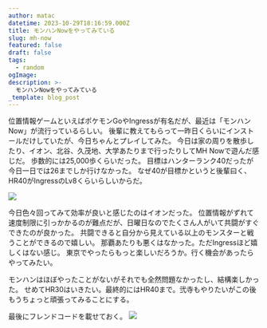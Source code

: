 ```yaml
---
author: matac
datetime: 2023-10-29T18:16:59.000Z
title: モンハンNowをやってみている
slug: mh-now
featured: false
draft: false
tags:
  - random
ogImage: 
description: >-
  モンハンNowをやってみている
_template: blog_post
---
```


位置情報ゲームといえばポケモンGoやIngressが有名だが、最近は「モンハンNow」が流行っているらしい。
後輩に教えてもらって一昨日くらいにインストールだけしていたが、今日ちゃんとプレイしてみた。
今日は家の周りを散歩したり、イオン、北谷、久茂地、大学あたりまで行ったりしてMH Nowで遊んだ感じだ。
歩数的には25,000歩くらいだった。
目標はハンターランク40だったが今日一日では26までしか行けなかった。
なぜ40が目標かというと後輩曰く、HR40がIngressのLv8くらいらしいからだ。

![](/img/ht.jpg)

今日色々回ってみて効率が良いと感じたのはイオンだった。
位置情報がずれて速度制限に引っかかるのが難点だが、日曜日なのでたくさん人がいて共闘がすぐできたのが良かった。
共闘できると自分から見えている以上のモンスターと戦うことができるので嬉しい。
那覇あたりも悪くはなかった。ただIngressほど嬉しくはない感じ。
東京でやったらもっと楽しいだろうか。行く機会があったらやってみたい。

モンハンはほぼやったことがないがそれでも全然問題なかったし、結構楽しかった。
せめてHR30はいきたい。最終的にはHR40まで。弐寺もやりたいがこの後もうちょっと頑張ってみることにする。

最後にフレンドコードを載せておく。
![](/img/ht-qr.jpg)
